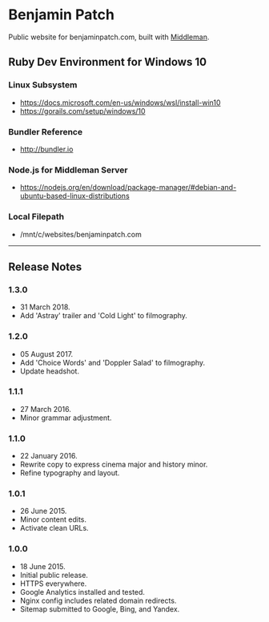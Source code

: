 # Benjamin Patch
Public website for benjaminpatch.com, built with [Middleman](https://middlemanapp.com/).

## Ruby Dev Environment for Windows 10
### Linux Subsystem
* https://docs.microsoft.com/en-us/windows/wsl/install-win10
* https://gorails.com/setup/windows/10

### Bundler Reference
* http://bundler.io

### Node.js for Middleman Server
* https://nodejs.org/en/download/package-manager/#debian-and-ubuntu-based-linux-distributions

### Local Filepath
* /mnt/c/websites/benjaminpatch.com

<hr>

## Release Notes

### 1.3.0
* 31 March 2018.
* Add 'Astray' trailer and 'Cold Light' to filmography.

### 1.2.0
* 05 August 2017.
* Add 'Choice Words' and 'Doppler Salad' to filmography.
* Update headshot.

### 1.1.1
* 27 March 2016.
* Minor grammar adjustment.

### 1.1.0
* 22 January 2016.
* Rewrite copy to express cinema major and history minor.
* Refine typography and layout.

### 1.0.1
* 26 June 2015.
* Minor content edits.
* Activate clean URLs.

### 1.0.0
* 18 June 2015.
* Initial public release.
* HTTPS everywhere.
* Google Analytics installed and tested.
* Nginx config includes related domain redirects.
* Sitemap submitted to Google, Bing, and Yandex.

